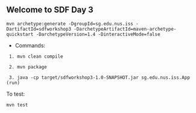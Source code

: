## Welcome to SDF Day 3
```
mvn archetype:generate -DgroupId=sg.edu.nus.iss -DartifactId=sdfworkshop3 -DarchetypeArtifactId=maven-archetype-quickstart -DarchetypeVersion=1.4 -DinteractiveMode=false
```
- Commands:
```
 1. mvn clean compile
```
```
 2. mvn package
```
```
 3. java -cp target/sdfworkshop3-1.0-SNAPSHOT.jar sg.edu.nus.iss.App (run)
```
 To test:

 ``` 
 mvn test
 ```